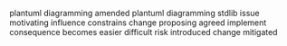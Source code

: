 plantuml diagramming amended plantuml diagramming stdlib issue motivating influence constrains change proposing agreed implement consequence becomes easier difficult risk introduced change mitigated